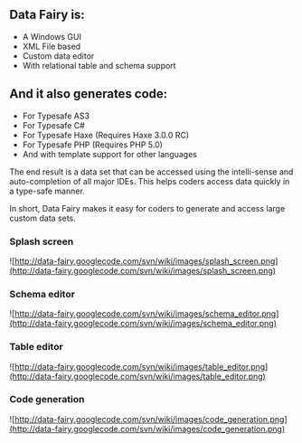 ## Data Fairy is: ##
  * A Windows GUI
  * XML File based
  * Custom data editor
  * With relational table and schema support

## And it also generates code: ##
  * For Typesafe AS3
  * For Typesafe C#
  * For Typesafe Haxe (Requires Haxe 3.0.0 RC)
  * For Typesafe PHP (Requires PHP 5.0)
  * And with template support for other languages

The end result is a data set that can be accessed using the intelli-sense and auto-completion of all major IDEs. This helps coders access data quickly in a type-safe manner.

In short, Data Fairy makes it easy for coders to generate and access large custom data sets.

### Splash screen ###
![http://data-fairy.googlecode.com/svn/wiki/images/splash_screen.png](http://data-fairy.googlecode.com/svn/wiki/images/splash_screen.png)

### Schema editor ###
![http://data-fairy.googlecode.com/svn/wiki/images/schema_editor.png](http://data-fairy.googlecode.com/svn/wiki/images/schema_editor.png)

### Table editor ###
![http://data-fairy.googlecode.com/svn/wiki/images/table_editor.png](http://data-fairy.googlecode.com/svn/wiki/images/table_editor.png)

### Code generation ###
![http://data-fairy.googlecode.com/svn/wiki/images/code_generation.png](http://data-fairy.googlecode.com/svn/wiki/images/code_generation.png)